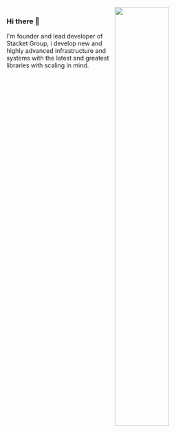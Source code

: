 <a target="_blank" rel="opener" href="https://wakatime.com/@Hundeklemmen">
    <img src="https://github-readme-stats.vercel.app/api/wakatime?username=Hundeklemmen&border_radius=5px&theme=dark&bg_color=161B22&border_color=161B22&icon_color=58a6ff&show_icons=true&disable_animations=true&custom_title=Weekly%20Stats" width="50%" align="right">
</a>

### Hi there 👋
I'm founder and lead developer of Stacket Group, i develop new and highly advanced infrastructure and systems with the latest and greatest libraries with scaling in mind.
